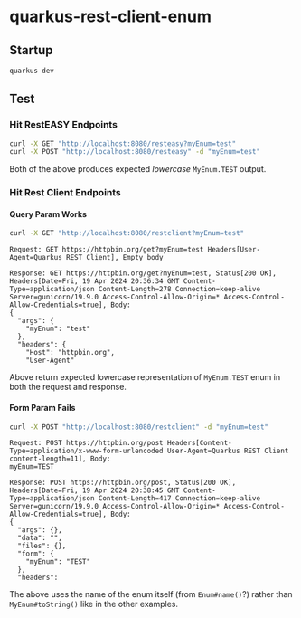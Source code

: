 # quarkus-rest-client-enum

## Startup

```sh
quarkus dev
```

## Test


### Hit RestEASY Endpoints

```sh
curl -X GET "http://localhost:8080/resteasy?myEnum=test"
curl -X POST "http://localhost:8080/resteasy" -d "myEnum=test"
```

Both of the above produces expected *lowercase* `MyEnum.TEST` output.

### Hit Rest Client Endpoints

#### Query Param Works

```sh
curl -X GET "http://localhost:8080/restclient?myEnum=test"
```

```
Request: GET https://httpbin.org/get?myEnum=test Headers[User-Agent=Quarkus REST Client], Empty body
```

```
Response: GET https://httpbin.org/get?myEnum=test, Status[200 OK], Headers[Date=Fri, 19 Apr 2024 20:36:34 GMT Content-Type=application/json Content-Length=278 Connection=keep-alive Server=gunicorn/19.9.0 Access-Control-Allow-Origin=* Access-Control-Allow-Credentials=true], Body:
{
  "args": {
    "myEnum": "test"
  },
  "headers": {
    "Host": "httpbin.org",
    "User-Agent"
```

Above return expected lowercase representation of `MyEnum.TEST` enum in both the
request and response.

#### Form Param Fails

```sh
curl -X POST "http://localhost:8080/restclient" -d "myEnum=test"
```

```
Request: POST https://httpbin.org/post Headers[Content-Type=application/x-www-form-urlencoded User-Agent=Quarkus REST Client content-length=11], Body:
myEnum=TEST
```

```
Response: POST https://httpbin.org/post, Status[200 OK], Headers[Date=Fri, 19 Apr 2024 20:38:45 GMT Content-Type=application/json Content-Length=417 Connection=keep-alive Server=gunicorn/19.9.0 Access-Control-Allow-Origin=* Access-Control-Allow-Credentials=true], Body:
{
  "args": {},
  "data": "",
  "files": {},
  "form": {
    "myEnum": "TEST"
  },
  "headers":
```

The above uses the name of the enum itself (from `Enum#name()`?) rather than
`MyEnum#toString()` like in the other examples.
